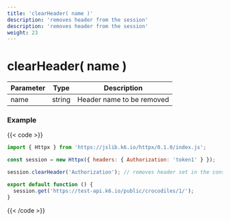 ```yaml
---
title: 'clearHeader( name )'
description: 'removes header from the session'
description: 'removes header from the session'
weight: 23
---
```


# clearHeader( name )

| Parameter | Type   | Description               |
| --------- | ------ | ------------------------- |
| name      | string | Header name to be removed |

### Example

{{< code >}}

```javascript
import { Httpx } from 'https://jslib.k6.io/httpx/0.1.0/index.js';

const session = new Httpx({ headers: { Authorization: 'token1' } });

session.clearHeader('Authorization'); // removes header set in the constructor

export default function () {
  session.get('https://test-api.k6.io/public/crocodiles/1/');
}
```

{{< /code >}}
